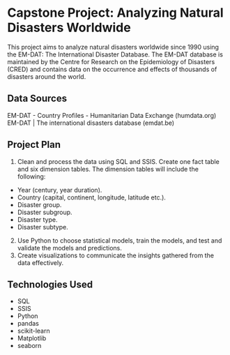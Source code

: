 # Capstone Project: Analyzing Natural Disasters Worldwide
This project aims to analyze natural disasters worldwide since 1990 using the EM-DAT: The International Disaster Database. The EM-DAT database is maintained by the Centre for Research on the Epidemiology of Disasters (CRED) and contains data on the occurrence and effects of thousands of disasters around the world.
## Data Sources
EM-DAT - Country Profiles - Humanitarian Data Exchange (humdata.org)
EM-DAT | The international disasters database (emdat.be)
## Project Plan
1. Clean and process the data using SQL and SSIS. Create one fact table and six dimension tables. The dimension tables will include the following:
* Year (century, year duration).
* Country (capital, continent, longitude, latitude etc.).
* Disaster group.
* Disaster subgroup.
* Disaster type.
* Disaster subtype.
2. Use Python to choose statistical models, train the models, and test and validate the models and predictions.
3. Create visualizations to communicate the insights gathered from the data effectively.
## Technologies Used
* SQL
* SSIS
* Python
* pandas
* scikit-learn
* Matplotlib
* seaborn
